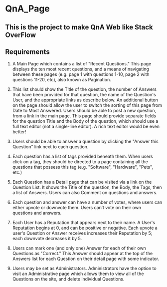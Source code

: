 # QnA_Page
## This is the project to make QnA Web like Stack OverFlow
## Requirements
1. A Main Page which contains a list of "Recent Questions." This page displays the ten most recent questions, and a means of navigating between these pages (e.g. page 1 with questions 1-10, page 2 with questions 11-20, etc), also known as Pagination. 

2. This list should show the Title of the question, the number of Answers that have been provided for that question, the name of the Question's User, and the appropriate links as describe below.
An additional button on the page should allow the user to switch the sorting of this page from Date to Most Answered.
Users should be able to post a new question, from a link in the main page. This page should provide separate fields for the question Title and the Body of the question, which should use a full text editor (not a single-line editor). A rich text editor would be even better!

3. Users should be able to answer a question by clicking the "Answer this Question" link next to each question.

4. Each question has a list of tags provided beneath them. When users click on a tag, they should be directed to a page containing all the questions that possess this tag (e.g. "Software", "Hardware", "Pets", etc.)

5. Each Question has a Detail page that can be visited via a link on the Question List. It shows the Title of the question, the Body, the Tags, then a list of Answers. Users can also Comment on questions and answers.

6. Each question and answer can have a number of votes, where users can either upvote or downvote them. Users can’t vote on their own questions and answers.

7. Each User has a Reputation that appears next to their name. A User's Reputation begins at 0, and can be positive or negative. Each upvote a user's Question or Answer receives increases their Reputation by 5; each downvote decreases it by 5.

8. Users can mark one (and only one) Answer for each of their own Questions as "Correct." This Answer should appear at the top of the Answers list for each Question on their detail page with some indicator.

9. Users may be set as Administrators. Administrators have the option to visit an Administrative page which allows them to view all of the Questions on the site, and delete individual Questions.


